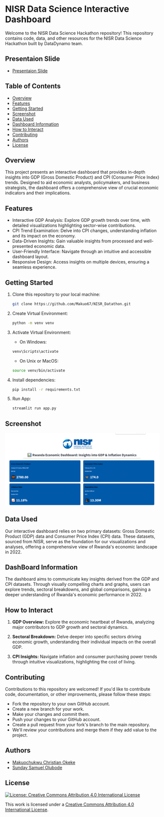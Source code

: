 # NISR Data Science Interactive Dashboard

Welcome to the NISR Data Science Hackathon repository! This repository contains code, data, and other resources for the NISR Data Science Hackathon built by DataDynamo team.

## Presentaion Slide

- [Presentaion Slide](https://www.canva.com/design/DAF1qoSW41U/CxP_4GHa4IGTiqAn1gU3WA/edit?utm_content=DAF1qoSW41U&utm_campaign=designshare&utm_medium=link2&utm_source=sharebutton)

## Table of Contents

- [Overview](#overview)
- [Features](#features)
- [Getting Started](#getting-started)
- [Screenshot](#screenshot)
- [Data Used](#data-used)
- [Dashboard Information](#dashboard-information)
- [How to Interact](#how-to-interact)
- [Contributing](#contributing)
- [Authors](#authors)
- [License](#license)

## Overview

This project presents an interactive dashboard that provides in-depth insights into GDP (Gross Domestic Product) and CPI (Consumer Price Index) trends. Designed to aid economic analysts, policymakers, and business strategists, the dashboard offers a comprehensive view of crucial economic indicators and their implications.

## Features

- Interactive GDP Analysis: Explore GDP growth trends over time, with detailed visualizations highlighting sector-wise contributions.
- CPI Trend Examination: Delve into CPI changes, understanding inflation and its impact on the economy.
- Data-Driven Insights: Gain valuable insights from processed and well-presented economic data.
- User-Friendly Interface: Navigate through an intuitive and accessible dashboard layout.
- Responsive Design: Access insights on multiple devices, ensuring a seamless experience.

## Getting Started

1. Clone this repository to your local machine:

   ```bash
   git clone https://github.com/Makuo67/NISR_Datathon.git
   ```

2. Create Virtual Environment:

   ```bash
   python -m venv venv
   ```

3. Activate Virtual Environment:
   - On Windows:
   ```bash
   venv\Scripts\activate
   ```
   - On Unix or MacOS:
   ```bash
   source venv/bin/activate
   ```
4. Install dependencies:
   ```bash
   pip install -r requirements.txt
   ```
5. Run App:
   ```bash
   streamlit run app.py
   ```

## Screenshot

![Dashboard Screenshot](images/NISR_Dashboard1.png)

## Data Used

Our interactive dashboard relies on two primary datasets: Gross Domestic Product (GDP) data and Consumer Price Index (CPI) data. These datasets, sourced from NISR, serve as the foundation for our visualizations and analyses, offering a comprehensive view of Rwanda's economic landscape in 2022.

## DashBoard Information

The dashboard aims to communicate key insights derived from the GDP and CPI datasets. Through visually compelling charts and graphs, users can explore trends, sectoral breakdowns, and global comparisons, gaining a deeper understanding of Rwanda's economic performance in 2022.

## How to Interact

1. **GDP Overview:** Explore the economic heartbeat of Rwanda, analyzing major contributors to GDP growth and sectoral dynamics.

2. **Sectoral Breakdown:** Delve deeper into specific sectors driving economic growth, understanding their individual impacts on the overall GDP.

3. **CPI Insights:** Navigate inflation and consumer purchasing power trends through intuitive visualizations, highlighting the cost of living.

## Contributing

Contributions to this repository are welcomed! If you'd like to contribute code, documentation, or other improvements, please follow these steps:

- Fork the repository to your own GitHub account.
- Create a new branch for your work.
- Make your changes and commit them.
- Push your changes to your GitHub account.
- Create a pull request from your fork's branch to the main repository.
- We'll review your contributions and merge them if they add value to the project.

## Authors

- [Makuochukwu Christian Okeke](https://www.github.com/Makuo67)
- [Sunday Samuel Olubode](www.github.com/SundayOlubode)

## License

[![License: Creative Commons Attribution 4.0 International License](https://img.shields.io/badge/License-CC%20BY%204.0-lightgrey.svg)](https://creativecommons.org/licenses/by/4.0/)

This work is licensed under a [Creative Commons Attribution 4.0 International License](https://creativecommons.org/licenses/by/4.0/).
